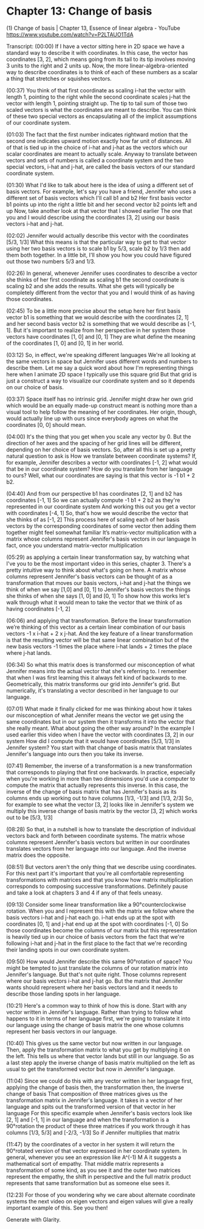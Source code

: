 # Chapter 13: Change of basis

(1) Change of basis | Chapter 13, Essence of linear algebra - YouTube
<https://www.youtube.com/watch?v=P2LTAUO1TdA>

Transcript:
(00:00) If I have a vector sitting here in 2D space we have a standard way to describe it with coordinates. In this case, the vector has coordinates [3, 2], which means going from its tail to its tip involves moving 3 units to the right and 2 units up. Now, the more linear-algebra-oriented way to describe coordinates is to think of each of these numbers as a scalar a thing that stretches or squishes vectors.

(00:37) You think of that first coordinate as scaling i-hat the vector with length 1, pointing to the right while the second coordinate scales j-hat the vector with length 1, pointing straight up. The tip to tail sum of those two scaled vectors is what the coordinates are meant to describe. You can think of these two special vectors as encapsulating all of the implicit assumptions of our coordinate system.

(01:03) The fact that the first number indicates rightward motion that the second one indicates upward motion exactly how far unit of distances. All of that is tied up in the choice of i-hat and j-hat as the vectors which our scalar coordinates are meant to actually scale. Anyway to translate between vectors and sets of numbers is called a coordinate system and the two special vectors, i-hat and j-hat, are called the basis vectors of our standard coordinate system.

(01:30) What I'd like to talk about here is the idea of using a different set of basis vectors. For example, let's say you have a friend, Jennifer who uses a different set of basis vectors which I'll call b1 and b2 Her first basis vector b1 points up into the right a little bit and her second vector b2 points left and up Now, take another look at that vector that I showed earlier The one that you and I would describe using the coordinates [3, 2] using our basis vectors i-hat and j-hat.

(02:02) Jennifer would actually describe this vector with the coordinates [5/3, 1/3] What this means is that the particular way to get to that vector using her two basis vectors is to scale b1 by 5/3, scale b2 by 1/3 then add them both together. In a little bit, I'll show you how you could have figured out those two numbers 5/3 and 1/3.

(02:26) In general, whenever Jennifer uses coordinates to describe a vector she thinks of her first coordinate as scaling b1 the second coordinate is scaling b2 and she adds the results. What she gets will typically be completely different from the vector that you and I would think of as having those coordinates.

(02:45) To be a little more precise about the setup here her first basis vector b1 is something that we would describe with the coordinates [2, 1] and her second basis vector b2 is something that we would describe as [-1, 1]. But it's important to realize from her perspective in her system those vectors have coordinates [1, 0] and [0, 1] They are what define the meaning of the coordinates [1, 0] and [0, 1] in her world.

(03:12) So, in effect, we're speaking different languages We're all looking at the same vectors in space but Jennifer uses different words and numbers to describe them. Let me say a quick word about how I'm representing things here when I animate 2D space I typically use this square grid But that grid is just a construct a way to visualize our coordinate system and so it depends on our choice of basis.

(03:37) Space itself has no intrinsic grid. Jennifer might draw her own grid which would be an equally made-up construct meant is nothing more than a visual tool to help follow the meaning of her coordinates. Her origin, though, would actually line up with ours since everybody agrees on what the coordinates [0, 0] should mean.

(04:00) It's the thing that you get when you scale any vector by 0. But the direction of her axes and the spacing of her grid lines will be different, depending on her choice of basis vectors. So, after all this is set up a pretty natural question to ask is How we translate between coordinate systems? If, for example, Jennifer describes a vector with coordinates [-1, 2] what would that be in our coordinate system? How do you translate from her language to ours? Well, what our coordinates are saying is that this vector is -1 b1 + 2 b2.

(04:40) And from our perspective b1 has coordinates [2, 1] and b2 has coordinates [-1, 1] So we can actually compute -1 b1 + 2 b2 as they're represented in our coordinate system And working this out you get a vector with coordinates [-4, 1] So, that's how we would describe the vector that she thinks of as [-1, 2] This process here of scaling each of her basis vectors by the corresponding coordinates of some vector then adding them together might feel somewhat familiar It’s matrix-vector multiplication with a matrix whose columns represent Jennifer's basis vectors in our language In fact, once you understand matrix-vector multiplication

(05:29) as applying a certain linear transformation say, by watching what I've you to be the most important video in this series, chapter 3. There's a pretty intuitive way to think about what's going on here. A matrix whose columns represent Jennifer's basis vectors can be thought of as a transformation that moves our basis vectors, i-hat and j-hat the things we think of when we say [1,0] and [0, 1] to Jennifer's basis vectors the things she thinks of when she says [1, 0] and [0, 1] To show how this works let's walk through what it would mean to take the vector that we think of as having coordinates [-1, 2]

(06:06) and applying that transformation. Before the linear transformation we’re thinking of this vector as a certain linear combination of our basis vectors -1 x i-hat + 2 x j-hat. And the key feature of a linear transformation is that the resulting vector will be that same linear combination but of the new basis vectors -1 times the place where i-hat lands + 2 times the place where j-hat lands.

(06:34) So what this matrix does is transformed our misconception of what Jennifer means into the actual vector that she's referring to. I remember that when I was first learning this it always felt kind of backwards to me. Geometrically, this matrix transforms our grid into Jennifer's grid. But numerically, it's translating a vector described in her language to our language.

(07:01) What made it finally clicked for me was thinking about how it takes our misconception of what Jennifer means the vector we get using the same coordinates but in our system then it transforms it into the vector that she really meant. What about going the other way around? In the example I used earlier this video when I have the vector with coordinates [3, 2] in our system How did I compute that it would have coordinates [5/3, 1/3] in Jennifer system? You start with that change of basis matrix that translates Jennifer's language into ours then you take its inverse.

(07:41) Remember, the inverse of a transformation is a new transformation that corresponds to playing that first one backwards. In practice, especially when you're working in more than two dimensions you'd use a computer to compute the matrix that actually represents this inverse. In this case, the inverse of the change of basis matrix that has Jennifer's basis as its columns ends up working out to have columns [1/3, -1/3] and [1/3, 2/3] So, for example to see what the vector [3, 2] looks like in Jennifer's system we multiply this inverse change of basis matrix by the vector [3, 2] which works out to be [5/3, 1/3]

(08:28) So that, in a nutshell is how to translate the description of individual vectors back and forth between coordinate systems. The matrix whose columns represent Jennifer's basis vectors but written in our coordinates translates vectors from her language into our language. And the inverse matrix does the opposite.

(08:51) But vectors aren't the only thing that we describe using coordinates. For this next part it's important that you're all comfortable representing transformations with matrices and that you know how matrix multiplication corresponds to composing successive transformations. Definitely pause and take a look at chapters 3 and 4 if any of that feels uneasy.

(09:13) Consider some linear transformation like a 90°counterclockwise rotation. When you and I represent this with the matrix we follow where the basis vectors i-hat and j-hat each go. i-hat ends up at the spot with coordinates [0, 1] and j-hat end up at the spot with coordinates [-1, 0] So those coordinates become the columns of our matrix but this representation is heavily tied up in our choice of basis vectors from the fact that we're following i-hat and j-hat in the first place to the fact that we're recording their landing spots in our own coordinate system.

(09:50) How would Jennifer describe this same 90°rotation of space? You might be tempted to just translate the columns of our rotation matrix into Jennifer's language. But that's not quite right. Those columns represent where our basis vectors i-hat and j-hat go. But the matrix that Jennifer wants should represent where her basis vectors land and it needs to describe those landing spots in her language.

(10:21) Here's a common way to think of how this is done. Start with any vector written in Jennifer's language. Rather than trying to follow what happens to it in terms of her language first, we're going to translate it into our language using the change of basis matrix the one whose columns represent her basis vectors in our language.

(10:40) This gives us the same vector but now written in our language. Then, apply the transformation matrix to what you get by multiplying it on the left. This tells us where that vector lands but still in our language. So as a last step apply the inverse change of basis matrix multiplied on the left as usual to get the transformed vector but now in Jennifer's language.

(11:04) Since we could do this with any vector written in her language first, applying the change of basis then, the transformation then, the inverse change of basis That composition of three matrices gives us the transformation matrix in Jennifer's language. it takes in a vector of her language and spits out the transformed version of that vector in her language For this specific example when Jennifer's basis vectors look like [2, 1] and [-1, 1] in our language and when the transformation is a 90°rotation the product of these three matrices if you work through it has columns [1/3, 5/3] and [-2/3, -1/3] So if Jennifer multiplies that matrix

(11:47) by the coordinates of a vector in her system it will return the 90°rotated version of that vector expressed in her coordinate system. In general, whenever you see an expression like A^(-1) M A it suggests a mathematical sort of empathy. That middle matrix represents a transformation of some kind, as you see it and the outer two matrices represent the empathy, the shift in perspective and the full matrix product represents that same transformation but as someone else sees it.

(12:23) For those of you wondering why we care about alternate coordinate systems the next video on eigen vectors and eigen values will give a really important example of this. See you then!

Generate with Glarity.
